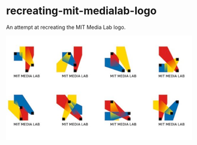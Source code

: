 # recreating-mit-medialab-logo

An attempt at recreating the MIT Media Lab logo.

![MIT Media Lab Logo](/img/mitmedialablogo.jpg)
